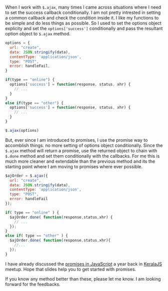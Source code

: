 <!--


---
 "jQuery: set ajax callbacks conditionally"
excerpt: "jQuery: set ajax callbacks conditionally"
date: 2014-11-25 00:00:00 IST
updated: 2014-11-25 00:00:00 IST
categories: javascript, jquery, promises
---

-->
<!DOCTYPE html>
<html>

<head>
  <title>basic-git-workflow</title>
  <meta charset="utf-8">
  <meta name="viewport" content="width=device-width, initial-scale=1.0">


  <link rel="stylesheet" href="./css/bootstrap.css">
  <link rel="stylesheet" href="./css/bootstrap.grid.css">
  <link rel="stylesheet" href="./css/bootstrap.min.css">
  <link rel="stylesheet" href="./css/bootstrap-reboot.min.css">
  <link rel="stylesheet" href="./css/bootstrap.css.map">
  <link rel="stylesheet" href="./css/blog-home.css">
  <link rel="stylesheet" href="./css/prism.css">
  <script async defer src="./css/prism.js"></script>
</head>
<!--------------------------------------------------------------------------------------------------->
<!--------------------------------------------------------------------------------------------------->
<!--------------------------------------------------------------------------------------------------->
<!--------------------------------------------------------------------------------------------------->
<!--------------------------------------------------------------------------------------------------->




<body>

When I work with `$.ajax`, many times I came across situations where  I need to set the
success callback conditionally. I am not pretty intrested in setting a common callback and check the condition inside it. I like my functions to be simple and do less things as possible. So I used to set the options object explicity and set the `options['success']` conditionally and pass the resultant option object to `$.ajax` method.


```js
options = {
  url: "create",
  data: JSON.stringify(data),
  contentType: 'application/json',
  type: "POST",
  error: handleFail,
}

if(type == "online") {
  options['success'] = function(response, status, xhr) {
    // ...
  }
}
else if(type == "other") {
  options['success'] = function(response, status, xhr) {
    // ...
  }
}

$.ajax(options)
```

But, ever since I am introduced to promises, I use the promise way to accomblish things. no more setting of options object conditionally. Since the `$.ajax` method will return a promise, use the returned object to chain with `$.done` method and set them conditionally with the callbacks. For me this is much more cleaner and extendable than the previous method and its the starting point where I am moving to promises where ever possible.

```js
$ajOrder = $.ajax({
  url: "create",
  data: JSON.stringify(data),
  contentType: 'application/json',
  type: "POST",
  error: handleFail
});

if( type == "online" ) {
  $ajOrder.done( function(response,status,xhr) {
    // ...
  });
}
else if( type == "other" ) {
  $ajOrder.done( function(response,status,xhr){
    //...
  });
}
```

I have already discussed the [promises in JavaScript](/2013/12/promises-in-javascript.html) a year back in [KeralaJS](http://keralajs.org) meetup. Hope that slides help you to get started with promises.

If you know any method better than these, please let me know.
I am looking forward for the feedbacks.
